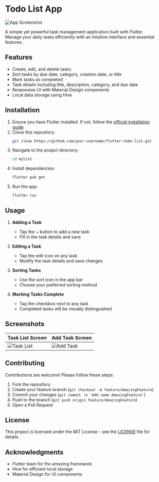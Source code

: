 # Todo List App

![App Screenshot](screenshots/screenshot1.png) <!-- Add actual screenshots later -->

A simple yet powerful task management application built with Flutter. Manage your daily tasks efficiently with an intuitive interface and essential features.

## Features

- Create, edit, and delete tasks
- Sort tasks by due date, category, creation date, or title
- Mark tasks as completed
- Task details including title, description, category, and due date
- Responsive UI with Material Design components
- Local data storage using Hive

## Installation

1. Ensure you have Flutter installed. If not, follow the [official installation guide](https://flutter.dev/docs/get-started/install)
2. Clone this repository:
   ```bash
   git clone https://github.com/your-username/flutter-todo-list.git
   ```
3. Navigate to the project directory:
   ```bash
   cd mylist
   ```
4. Install dependencies:
   ```bash
   flutter pub get
   ```
5. Run the app:
   ```bash
   flutter run
   ```

## Usage

1. **Adding a Task**
   - Tap the + button to add a new task
   - Fill in the task details and save

2. **Editing a Task**
   - Tap the edit icon on any task
   - Modify the task details and save changes

3. **Sorting Tasks**
   - Use the sort icon in the app bar
   - Choose your preferred sorting method

4. **Marking Tasks Complete**
   - Tap the checkbox next to any task
   - Completed tasks will be visually distinguished

## Screenshots

| Task List Screen | Add Task Screen |
|------------------|-----------------|
| ![Task List](assets/list.png) | ![Add Task](assets/add.png) |

## Contributing

Contributions are welcome! Please follow these steps:

1. Fork the repository
2. Create your feature branch (`git checkout -b feature/AmazingFeature`)
3. Commit your changes (`git commit -m 'Add some AmazingFeature'`)
4. Push to the branch (`git push origin feature/AmazingFeature`)
5. Open a Pull Request

## License

This project is licensed under the MIT License - see the [LICENSE](LICENSE) file for details.

## Acknowledgments

- Flutter team for the amazing framework
- Hive for efficient local storage
- Material Design for UI components
